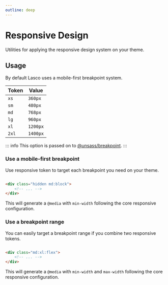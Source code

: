 ```yaml
---
outline: deep
---
```


# Responsive Design

Utilities for applying the responsive design system on your theme.

## Usage

By default Lasco uses a mobile-first breakpoint system.

| Token | Value    |
|-------|----------|
| `xs`  | `360px`  |
| `sm`  | `480px`  |
| `md`  | `768px`  |
| `lg`  | `960px`  |
| `xl`  | `1200px` |
| `2xl` | `1400px` |

::: info
This option is passed on to [@unsass/breakpoint](https://github.com/unsass/breakpoint).
:::

### Use a mobile-first breakpoint

Use responsive token to target each breakpoint you need on your theme.

```html

<div class="hidden md:block">
    <!-- ... -->
</div>
```

This will generate a `@media` with `min-width` following the core responsive configuration.

### Use a breakpoint range

You can easily target a breakpoint range if you combine two responsive tokens.

```html

<div class="md:xl:flex">
    <!-- ... -->
</div>
```

This will generate a `@media` with `min-width` and `max-width` following the core responsive configuration.
